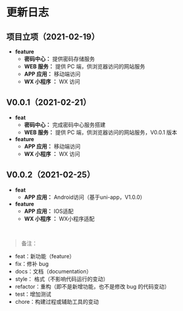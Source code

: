 # 更新日志

## **项目立项（2021-02-19）**

- **feature**
  - **密码中心：** 提供密码存储服务
  - **WEB 服务：** 提供 PC 端，供浏览器访问的网站服务
  - **APP 应用：** 移动端访问
  - **WX 小程序 ：** WX 访问

## **V0.0.1（2021-02-21）**

- **feat**
  - **密码中心：** 完成密码中心服务搭建
  - **WEB 服务：** 提供 PC 端，供浏览器访问的网站服务，V0.0.1 版本
- **feature**
  - **APP 应用：** 移动端访问
  - **WX 小程序 ：** WX 访问

## **V0.0.2（2021-02-25）**

- **feat**
  - **APP 应用：** Android访问（基于uni-app，V1.0.0）
- **feature**
  - **APP 应用：** IOS适配
  - **WX 小程序 ：** WX小程序适配

</br>

> 备注：

- feat：新功能（feature）
- fix：修补 bug
- docs：文档（documentation）
- style： 格式（不影响代码运行的变动）
- refactor：重构（即不是新增功能，也不是修改 bug 的代码变动）
- test：增加测试
- chore：构建过程或辅助工具的变动
